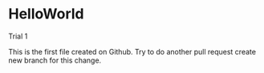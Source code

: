 # HelloWorld
Trial 1

This is the first file created on Github.
Try to do another pull request
create new branch for this change.
